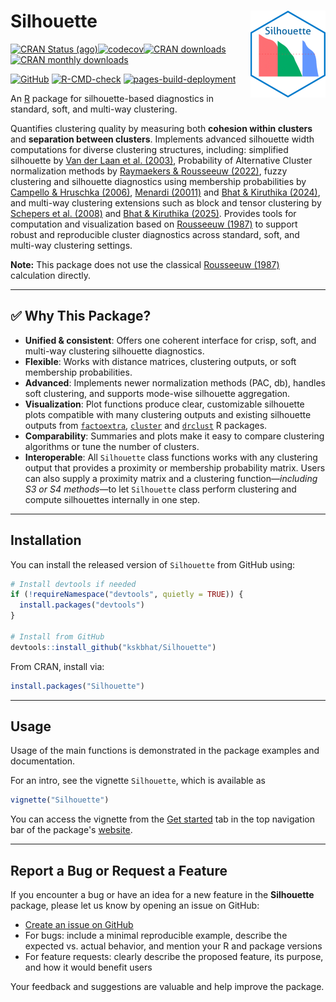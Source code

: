 # Silhouette <a href="https://kskbhat.github.io/Silhouette/"><img src="man/figures/logo.png" alt="Silhouette website" align="right" height="139"/></a>

<!-- badges: start -->
[![CRAN Status (ago)](https://www.r-pkg.org/badges/version/Silhouette)](https://cran.r-project.org/package=Silhouette)[![codecov](https://codecov.io/gh/kskbhat/Silhouette/branch/main/graph/badge.svg)](https://codecov.io/gh/kskbhat/Silhouette)[![CRAN downloads](https://cranlogs.r-pkg.org/badges/grand-total/Silhouette?color=blue)](https://r-pkg.org/pkg/Silhouette)[![CRAN monthly downloads](https://cranlogs.r-pkg.org/badges/last-month/Silhouette?color=green)](https://kskbhat.r-universe.dev/Silhouette)

[![GitHub](https://img.shields.io/github/v/release/kskbhat/Silhouette?include_prereleases&label=GitHub%20Release)](https://github.com/kskbhat/Silhouette/releases)
[![R-CMD-check](https://github.com/kskbhat/Silhouette/actions/workflows/R-CMD-check.yaml/badge.svg)](https://github.com/kskbhat/Silhouette/actions/workflows/R-CMD-check.yaml) [![pages-build-deployment](https://github.com/kskbhat/Silhouette/actions/workflows/pages/pages-build-deployment/badge.svg)](https://github.com/kskbhat/Silhouette/actions/workflows/pages/pages-build-deployment)
<!--
[![DOI](https://img.shields.io/badge/DOI-10.32614%2FCRAN.package.Silhouette-blue.svg)](https://doi.org/10.32614/CRAN.package.Silhouette)
[![CRAN Status](https://www.r-pkg.org/badges/version/Silhouette)](https://CRAN.R-project.org/package=Silhouette)
[![CRAN Downloads](https://cranlogs.r-pkg.org/badges/grand-total/Silhouette)](https://cran.r-project.org/package=Silhouette)

[![R-hub](https://github.com/kskbhat/Silhouette/actions/workflows/rhub.yaml/badge.svg)](https://github.com/kskbhat/Silhouette/actions/workflows/rhub.yaml)
![CRAN downloads per day](https://cranlogs.r-pkg.org/badges/last-day/Silhouette)
-->

<!-- badges: end -->

An [R](https://www.r-project.org/) package for silhouette-based diagnostics in standard, soft, and multi-way clustering.

Quantifies clustering quality by measuring both **cohesion within clusters** and **separation between clusters**. Implements advanced silhouette width computations for diverse clustering structures, including: simplified silhouette by [Van der Laan et al. (2003)](https://doi.org/10.1080/0094965031000136012), Probability of Alternative Cluster normalization methods by [Raymaekers & Rousseeuw (2022)](https://doi.org/10.1080/10618600.2022.2050249), fuzzy clustering and silhouette diagnostics using membership probabilities by [Campello & Hruschka (2006)](https://doi.org/10.1016/j.fss.2006.07.006), [Menardi (20011)](https://doi.org/10.1007/s11222-010-9169-0) and [Bhat & Kiruthika (2024)](https://doi.org/10.1080/23737484.2024.2408534), and multi-way clustering extensions such as block and tensor clustering by [Schepers et al. (2008)](https://doi.org/10.1007/s00357-008-9005-9) and [Bhat & Kiruthika (2025)](https://doi.org/10.21203/rs.3.rs-6973596/v1). Provides tools for computation and visualization based on [Rousseeuw (1987)](https://doi.org/10.1016/0377-0427(87)90125-7) to support robust and reproducible cluster diagnostics across standard, soft, and multi-way clustering settings.

**Note:** This package does not use the classical [Rousseeuw (1987)](https://doi.org/10.1016/0377-0427(87)90125-7) calculation directly.

------------------------------------------------------------------------

## ✅ Why This Package?

-   **Unified & consistent**: Offers one coherent interface for crisp, soft, and multi-way clustering silhouette diagnostics.
-   **Flexible**: Works with distance matrices, clustering outputs, or soft membership probabilities.
-   **Advanced**: Implements newer normalization methods (PAC, db), handles soft clustering, and supports mode-wise silhouette aggregation.
-   **Visualization**: Plot functions produce clear, customizable silhouette plots compatible with many clustering outputs and existing silhouette outputs from [`factoextra`](https://doi.org/10.32614/CRAN.package.factoextra), [`cluster`](https://doi.org/10.32614/CRAN.package.cluster) and  [`drclust`](https://doi.org/10.32614/CRAN.package.drclust) R packages.
-   **Comparability**: Summaries and plots make it easy to compare clustering algorithms or tune the number of clusters.
-   **Interoperable**: All `Silhouette` class functions works with any clustering output that provides a proximity or membership probability matrix. Users can also supply a proximity matrix and a clustering function—*including S3 or S4 methods*—to let `Silhouette` class perform clustering and compute silhouettes internally in one step.

------------------------------------------------------------------------

## Installation

You can install the released version of `Silhouette` from GitHub using:

``` r
# Install devtools if needed
if (!requireNamespace("devtools", quietly = TRUE)) {
  install.packages("devtools")
}

# Install from GitHub
devtools::install_github("kskbhat/Silhouette")
```

From CRAN, install via:

``` r
install.packages("Silhouette")
```

------------------------------------------------------------------------

## Usage

Usage of the main functions is demonstrated in the package examples and documentation.

For an intro, see the vignette `Silhouette`, which is available as

``` r
vignette("Silhouette")
```

You can access the vignette from the [Get started](https://kskbhat.github.io/Silhouette/articles/Silhouette.html) tab in the top navigation bar of the package's [website](https://kskbhat.github.io/Silhouette/).

------------------------------------------------------------------------

## Report a Bug or Request a Feature

If you encounter a bug or have an idea for a new feature in the **Silhouette** package, please let us know by opening an issue on GitHub:

- [Create an issue on GitHub](https://github.com/kskbhat/Silhouette/issues)
- For bugs: include a minimal reproducible example, describe the expected vs. actual behavior, and mention your R and package versions
- For feature requests: clearly describe the proposed feature, its purpose, and how it would benefit users

Your feedback and suggestions are valuable and help improve the package.
